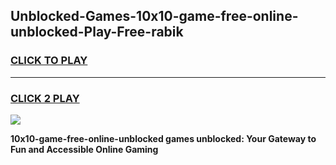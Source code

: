 
## Unblocked-Games-10x10-game-free-online-unblocked-Play-Free-rabik
<h3>
<a href="https://premium76.site?title=10x10-game-free-online-unblocked&ref=19M">CLICK TO PLAY</a></h3>
<hr>

<h3>
<a href="https://premium76.site?title=10x10-game-free-online-unblocked&ref=19M">CLICK 2 PLAY</a>
  
</h3>

<a href="https://premium76.site?title=10x10-game-free-online-unblocked&ref=19M"><img src="https://clearcache.store/games.png"></a>


**10x10-game-free-online-unblocked games unblocked: Your Gateway to Fun and Accessible Online Gaming**
